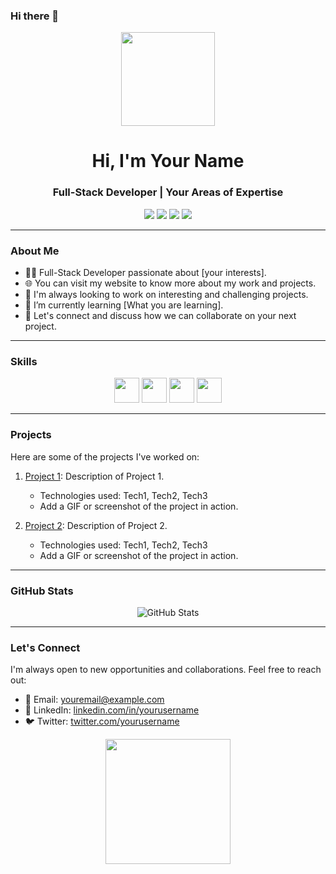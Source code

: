 ### Hi there 👋

<!--
**Ahmedsayedom/Ahmedsayedom** is a ✨ _special_ ✨ repository because its `README.md` (this file) appears on your GitHub profile.

Here are some ideas to get you started:

- 🔭 I’m currently working on ...
- 🌱 I’m currently learning ...
- 👯 I’m looking to collaborate on ...
- 🤔 I’m looking for help with ...
- 💬 Ask me about ...
- 📫 How to reach me: ...
- 😄 Pronouns: ...
- ⚡ Fun fact: ...
-->
<p align="center">
  <img src="https://github.com/YourUsername/YourUsername/raw/main/assets/your-logo.gif" width="150">
</p>

<h1 align="center">Hi, I'm Your Name</h1>
<h3 align="center">Full-Stack Developer | Your Areas of Expertise</h3>

<p align="center">
  <a href="https://yourwebsite.com"><img src="https://img.shields.io/badge/Website-YourWebsite.com-brightgreen"></a>
  <a href="mailto:youremail@example.com"><img src="https://img.shields.io/badge/Email-Contact%20Me-blue"></a>
  <a href="https://linkedin.com/in/yourusername"><img src="https://img.shields.io/badge/LinkedIn-Connect%20with%20Me-orange"></a>
  <a href="https://twitter.com/yourusername"><img src="https://img.shields.io/badge/Twitter-Follow%20Me-blue"></a>
</p>

---

### About Me

- 👨‍💻 Full-Stack Developer passionate about [your interests].
- 🌐 You can visit my website to know more about my work and projects.
- 🎯 I'm always looking to work on interesting and challenging projects.
- 🌱 I’m currently learning [What you are learning].
- 💬 Let's connect and discuss how we can collaborate on your next project.

---

### Skills

<p align="center">
  <img src="https://github.com/YourUsername/YourUsername/raw/main/assets/skills/html5.png" height="40">
  <img src="https://github.com/YourUsername/YourUsername/raw/main/assets/skills/css3.png" height="40">
  <img src="https://github.com/YourUsername/YourUsername/raw/main/assets/skills/js.png" height="40">
  <img src="https://github.com/YourUsername/YourUsername/raw/main/assets/skills/react.png" height="40">
  <!-- Add more skills as needed -->
</p>

---

### Projects

Here are some of the projects I've worked on:

1. [Project 1](https://github.com/YourUsername/Project1): Description of Project 1.
   - Technologies used: Tech1, Tech2, Tech3
   - Add a GIF or screenshot of the project in action.

2. [Project 2](https://github.com/YourUsername/Project2): Description of Project 2.
   - Technologies used: Tech1, Tech2, Tech3
   - Add a GIF or screenshot of the project in action.

<!-- Add more projects with descriptions and images -->

---

### GitHub Stats

<p align="center">
  <img src="https://github-readme-stats.vercel.app/api?username=YourUsername&show_icons=true&theme=dark" alt="GitHub Stats">
</p>

---

### Let's Connect

I'm always open to new opportunities and collaborations. Feel free to reach out:

- 📧 Email: [youremail@example.com](mailto:youremail@example.com)
- 💼 LinkedIn: [linkedin.com/in/yourusername](https://linkedin.com/in/yourusername)
- 🐦 Twitter: [twitter.com/yourusername](https://twitter.com/yourusername)

<p align="center">
  <img src="https://github.com/YourUsername/YourUsername/raw/main/assets/connect.gif" width="200">
</p>
